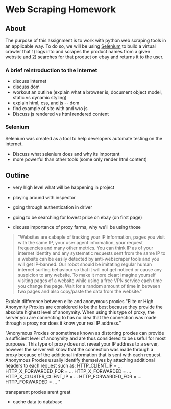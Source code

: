 # Web Scraping Homework

## About

The purpose of this assignment is to work with python web scraping tools in an applicable way. To do so, we will be using [Selenium](https://www.selenium.dev/documentation/en/) to build a virtual crawler that 1) logs into and scrapes the product names from a given website and 2) searches for that product on ebay and returns it to the user.


### A brief reintroduction to the internet

- discuss internet
- discuss dom
- workout an outline (explain what a browser is, document object model, static vs dynamic styling)
- explain html, css, and js -- dom
- find example of site with and w/o js
- Discuss js rendered vs html rendered content

### Selenium

Selenium was created as a tool to help developers automate testing on the internet. 
- Discuss what selenium does and why its important
- more powerful than other tools (some only render html content)

## Outline

- very high level what will be happening in project

- playing around with inspector
- going through authentication in driver
- going to be searching for lowest price on ebay (on first page)
<!-- - if not yet in database, add to database
- if in database, pull out price of good
- if already in database, report back to user and let know if price  -->
- discuss importance of proxy farms, why we'll be using those

>"Websites are cabaple of tracking your IP information, pages you visit with the same IP, your user agent information, your request frequencies and many other metrics. You can think IP as of your internet identity and any systematic requests sent from the same IP to a website can be easily detected by anti-webscraper tools and you will get IP-banned.
>Our robot should be imitating regular human internet surfing behaviour so that it will not get noticed or cause any suspicion to any website. To make it more clear: Imagine yourself visiting pages of a website while using a free VPN service each time you change the page. Wait for a random amount of time in between two pages and also copy/paste the data from the website."

Explain difference between elite and anonymous proxies
"Elite or High Anonymity Proxies are considered to be the best because they provide the absolute highest level of anonymity. When using this type of proxy, the server you are connecting to has no idea that the connection was made through a proxy nor does it know your real IP address."

"Anonymous Proxies or sometimes known as distorting proxies can provide a sufficient level of anonymity and are thus considered to be useful for most purposes. This type of proxy does not reveal your IP address to a server, however the server will know that the connection was made through a proxy because of the additional information that is sent with each request. Anonymous Proxies usually identify themselves by attaching additional headers to each request such as:
HTTP_CLIENT_IP = ...
HTTP_X_FORWARDED_FOR = ...
HTTP_X_FORWARDED = ...
HTTP_X_CLUSTER_CLIENT_IP = ...
HTTP_FORWARDED_FOR = ...
HTTP_FORWARDED = ...
"

transparent proxies arent great 

- cache data to database


